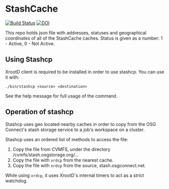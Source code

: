 # StashCache

[![Build Status](https://travis-ci.org/opensciencegrid/StashCache.svg?branch=master)](https://travis-ci.org/opensciencegrid/StashCache)
[![DOI](https://zenodo.org/badge/DOI/10.5281/zenodo.377033.svg)](https://doi.org/10.5281/zenodo.377033)


This repo holds json file with addresses, statuses and geographical coordinates of all of the StashCache caches.
Status is given as a number: 1 - Active, 0 - Not Active.

## Using Stashcp

XrootD client is required to be installed in order to use stashcp.  You can use it with:

    ./bin/stashcp <source> <destination>
    
See the help message for full usage of the command.

## Operation of stashcp

Stashcp uses geo located nearby caches in order to copy from the OSG Connect's stash storage service
to a job's workspace on a cluster.

Stashcp uses an ordered list of methods to access the file:

1. Copy the file from CVMFS, under the directory /cvmfs/stash.osgstorage.org/...
2. Copy the file with `xrdcp` from the nearest cache.
3. Copy the file with `xrdcp` from the source, stash.osgconnect.net.

While using `xrdcp`, it uses XrootD's internal timers to act as a strict watchdog.
